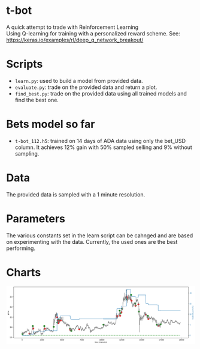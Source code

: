 # t-bot

A quick attempt to trade with Reinforcement Learning<br>
Using Q-learning for training with a personalized reward scheme.
See: https://keras.io/examples/rl/deep_q_network_breakout/

# Scripts
- `learn.py`: used to build a model from provided data.
- `evaluate.py`: trade on the provided data and return a plot.
- `find_best.py`: trade on the provided data using all trained models and find the best one.

# Bets model so far
- `t-bot_112.h5`: trained on 14 days of ADA data using only the bet_USD column. It achieves 12% gain with 50% sampled selling and 9% without sampling.

# Data
The provided data is sampled with a 1 minute resolution.

# Parameters
The various constants set in the learn script can be cahnged and are based on experimenting with the data. Currently, the used ones are the best performing.

# Charts
<img src="charts/chart.png" />